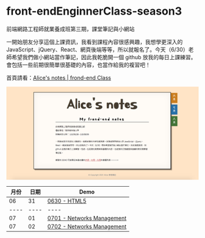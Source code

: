 # front-endEnginnerClass-season3
  前端網路工程師就業養成班第三期，課堂筆記與小網站

  一開始朋友分享這個上課資訊，我看到課程內容很感興趣，我想學更深入的 JavaScript、jQuery、React、網頁後端等等，所以就報名了。今天（6/30）老師希望我們做小網站當作筆記，因此我乾脆開一個 github 放我的每日上課練習。會包括一些前期很簡單很基礎的內容，也當作給我的複習吧！

首頁請看：[Alice's notes | frond-end Class](https://alice-nor.github.io/front-endEnginnerClass-season3/index.html)

![image](https://github.com/Alice-nor/front-endEnginnerClass-season3/blob/main/img/indexPic.png)

月份 | 日期 | Demo
---- |---- |----
06  | 31  | [0630 - HTML5](https://alice-nor.github.io/front-endEnginnerClass-season3/0630%20-%20HTML5/index.html) 
---- |---- |----
07  | 01  | [0701 - Networks Management](https://alice-nor.github.io/front-endEnginnerClass-season3/0701%20-%20Networks%20Management/index.html) 
07  | 02  | [0702 - Networks Management](https://alice-nor.github.io/front-endEnginnerClass-season3/0702%20-%20Networks%20Management/index.html) 

